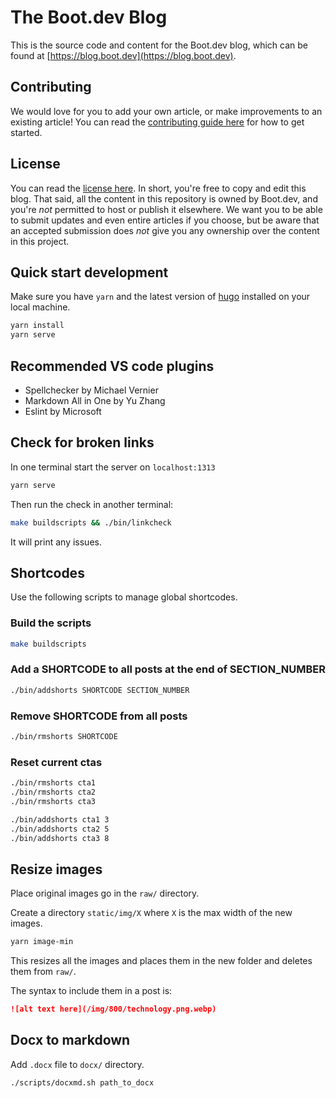 # The Boot.dev Blog

This is the source code and content for the Boot.dev blog, which can be found at [https://blog.boot.dev](https://blog.boot.dev).

## Contributing

We would love for you to add your own article, or make improvements to an existing article! You can read the [contributing guide here](/CONTRIBUTING.md) for how to get started.

## License

You can read the [license here](/LICENSE). In short, you're free to copy and edit this blog. That said, all the content in this repository is owned by Boot.dev, and you're *not* permitted to host or publish it elsewhere. We want you to be able to submit updates and even entire articles if you choose, but be aware that an accepted submission does *not* give you any ownership over the content in this project.

## Quick start development

Make sure you have `yarn` and the latest version of [hugo](https://gohugo.io/getting-started/installing/) installed on your local machine.

```bash
yarn install
yarn serve
```

## Recommended VS code plugins

* Spellchecker by Michael Vernier
* Markdown All in One by Yu Zhang
* Eslint by Microsoft

## Check for broken links

In one terminal start the server on `localhost:1313`

```bash
yarn serve
```

Then run the check in another terminal:

```bash
make buildscripts && ./bin/linkcheck
```

It will print any issues.

## Shortcodes

Use the following scripts to manage global shortcodes.

### Build the scripts

```bash
make buildscripts
```

### Add a SHORTCODE to all posts at the end of SECTION_NUMBER

```bash
./bin/addshorts SHORTCODE SECTION_NUMBER
```

### Remove SHORTCODE from all posts

```bash
./bin/rmshorts SHORTCODE
```

### Reset current ctas

```bash
./bin/rmshorts cta1
./bin/rmshorts cta2
./bin/rmshorts cta3

./bin/addshorts cta1 3
./bin/addshorts cta2 5
./bin/addshorts cta3 8
```

## Resize images

Place original images go in the `raw/` directory.

Create a directory `static/img/X` where `X` is the max width of the new images.

```bash
yarn image-min
```

This resizes all the images and places them in the new folder and deletes them from `raw/`.

The syntax to include them in a post is:

```md
![alt text here](/img/800/technology.png.webp)
```

## Docx to markdown

Add `.docx` file to `docx/` directory.

`./scripts/docxmd.sh path_to_docx`

